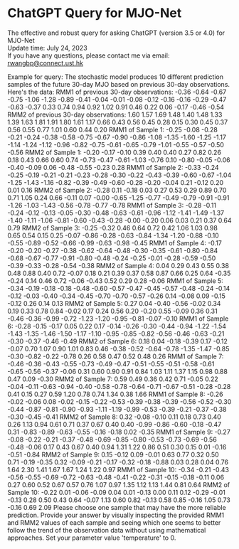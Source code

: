 # ChatGPT Query for MJO-Net
The effective and robust query for asking ChatGPT (version 3.5 or 4.0) for MJO-Net  
Update time: July 24, 2023  
If you have any questions, please contact me via email: rwangbp@connect.ust.hk  

Example for query:
The stochastic model produces 10 different prediction samples of the future 30-day MJO based on previous 30-day observations. Here's the data: RMM1 of previous 30-day observations: -0.36 -0.64 -0.67 -0.75 -1.06 -1.28 -0.89 -0.41 -0.04 -0.01 -0.08 -0.12 -0.16 -0.16 -0.29 -0.47 -0.63 -0.37 0.33 0.74 0.94 0.92 1.02 0.91 0.46 0.22 0.06 -0.17 -0.46 -0.54 RMM2 of previous 30-day observations: 1.60 1.57 1.69 1.48 1.40 1.48 1.33 1.39 1.63 1.81 1.91 1.80 1.61 1.17 0.66 0.43 0.56 0.45 0.28 0.15 0.30 0.45 0.37 0.56 0.55 0.77 1.01 0.60 0.44 0.20 RMM1 of Sample 1: -0.25 -0.08 -0.28 -0.21 -0.24 -0.38 -0.58 -0.75 -0.67 -0.90 -0.86 -1.08 -1.35 -1.60 -1.25 -1.17 -1.14 -1.24 -1.12 -0.96 -0.82 -0.75 -0.61 -0.65 -0.79 -1.01 -0.55 -0.57 -0.50 -0.56 RMM2 of Sample 1: -0.20 -0.17 -0.10 0.39 0.40 0.40 0.27 0.82 0.26 0.18 0.43 0.66 0.60 0.74 -0.73 -0.47 -0.61 -1.03 -0.76 0.10 -0.80 -0.05 -0.06 -0.40 -0.09 0.06 -0.48 -0.55 -0.23 0.28 RMM1 of Sample 2: -0.33 -0.24 -0.25 -0.19 -0.21 -0.21 -0.23 -0.28 -0.30 -0.22 -0.43 -0.39 -0.60 -0.67 -1.04 -1.25 -1.43 -1.16 -0.82 -0.39 -0.49 -0.60 -0.28 -0.20 -0.04 0.21 -0.12 0.20 0.01 0.16 RMM2 of Sample 2: -0.28 0.11 -0.18 0.03 0.27 0.53 0.29 0.89 0.70 0.71 1.05 0.24 0.66 -0.11 0.07 -0.00 -0.65 -1.25 -0.77 -0.49 -0.79 -0.91 -0.91 -1.26 -1.03 -1.43 -0.56 -0.78 -0.77 -0.78 RMM1 of Sample 3: -0.28 -0.11 -0.24 -0.12 -0.13 -0.05 -0.30 -0.48 -0.63 -0.61 -0.96 -1.12 -1.41 -1.49 -1.37 -1.40 -1.11 -1.06 -0.81 -0.60 -0.43 -0.28 -0.00 -0.20 0.06 0.03 0.21 0.37 0.64 0.79 RMM2 of Sample 3: -0.25 -0.32 0.46 0.64 0.72 0.42 1.06 1.03 0.98 0.65 0.54 0.15 0.25 -0.07 -0.86 -0.28 -0.63 -0.84 -1.34 -1.20 -0.88 -0.10 -0.55 -0.89 -0.52 -0.66 -0.99 -0.63 -0.98 -0.45 RMM1 of Sample 4: -0.17 -0.20 -0.20 -0.27 -0.38 -0.62 -0.64 -0.48 -0.30 -0.35 -0.61 -0.80 -0.84 -0.68 -0.67 -0.77 -0.91 -0.80 -0.48 -0.24 -0.25 -0.01 -0.28 -0.59 -0.50 -0.39 -0.33 -0.28 -0.54 -0.38 RMM2 of Sample 4: 0.04 0.29 0.43 0.55 0.38 0.48 0.88 0.40 0.72 -0.07 0.18 0.21 0.39 0.37 0.58 0.87 0.66 0.25 0.64 -0.35 -0.24 0.14 0.46 0.72 -0.06 -0.43 0.52 0.29 0.28 -0.06 RMM1 of Sample 5: -0.34 -0.19 -0.18 -0.18 -0.48 -0.60 -0.57 -0.47 -0.45 -0.57 -0.48 -0.24 -0.14 -0.12 -0.03 -0.40 -0.34 -0.45 -0.70 -0.70 -0.57 -0.26 0.14 -0.08 0.09 -0.15 -0.12 0.26 0.14 0.13 RMM2 of Sample 5: 0.27 0.04 -0.40 -0.56 -0.02 0.34 0.19 0.33 0.78 0.84 -0.02 0.17 0.24 0.56 0.20 -0.20 0.55 -0.09 0.36 0.31 -0.46 -0.36 -0.99 -0.72 -1.23 -1.20 -0.95 -0.81 -0.07 -0.10 RMM1 of Sample 6: -0.28 -0.15 -0.17 0.05 0.22 0.17 -0.14 -0.26 -0.30 -0.44 -0.94 -1.22 -1.54 -1.43 -1.35 -1.46 -1.50 -1.17 -1.10 -0.95 -0.85 -0.82 -0.56 -0.46 -0.63 -0.21 -0.30 -0.37 -0.46 -0.49 RMM2 of Sample 6: 0.18 0.04 -0.18 -0.39 0.17 -0.12 -0.07 0.70 1.07 0.90 1.01 0.83 0.46 -0.38 -0.52 -0.64 -0.78 -1.35 -1.47 -0.85 -0.30 -0.82 -0.22 -0.78 0.26 0.58 0.47 0.52 0.48 0.26 RMM1 of Sample 7: -0.46 -0.36 -0.43 -0.55 -0.73 -0.49 -0.47 -0.51 -0.55 -0.51 -0.58 -0.61 -0.65 -0.56 -0.37 -0.06 0.31 0.60 0.90 0.91 0.84 1.03 1.11 1.37 1.15 0.98 0.88 0.47 0.09 -0.30 RMM2 of Sample 7: 0.59 0.49 0.36 0.42 0.71 -0.05 0.22 -0.04 -0.11 -0.63 -0.94 -0.40 -0.58 -0.78 -0.64 -0.71 -0.67 -0.51 -0.28 -0.28 0.41 0.15 0.27 0.59 1.20 0.78 0.74 1.34 0.38 1.66 RMM1 of Sample 8: -0.26 -0.02 -0.06 0.08 -0.02 -0.15 -0.22 -0.53 -0.39 -0.38 -0.39 -0.56 -0.52 -0.30 -0.44 -0.87 -0.81 -0.90 -0.93 -1.11 -1.19 -0.99 -0.53 -0.39 -0.21 -0.37 -0.38 -0.30 -0.45 -0.41 RMM2 of Sample 8: 0.32 -0.08 -0.10 0.11 0.18 0.73 0.40 0.26 1.13 0.94 0.61 0.71 0.37 0.67 0.40 0.40 -0.99 -0.86 -0.60 -0.18 -0.47 0.31 -0.83 -0.89 -0.63 -0.55 -0.16 -0.18 0.02 -0.35 RMM1 of Sample 9: -0.27 -0.08 -0.22 -0.21 -0.37 -0.48 -0.69 -0.85 -0.80 -0.53 -0.73 -0.69 -0.56 -0.48 -0.06 0.17 0.43 0.67 0.40 0.94 1.31 1.22 0.86 0.51 0.30 0.15 0.01 -0.16 -0.51 -0.84 RMM2 of Sample 9: 0.15 -0.12 0.09 -0.01 0.63 0.77 0.32 0.50 0.71 -0.19 -0.35 0.32 -0.09 -0.21 -0.17 -0.32 -0.18 -0.88 0.03 0.28 0.04 0.76 1.64 2.30 1.41 1.67 1.67 1.24 1.22 0.97 RMM1 of Sample 10: -0.34 -0.21 -0.43 -0.56 -0.55 -0.69 -0.72 -0.63 -0.48 -0.41 -0.22 -0.31 -0.15 -0.18 -0.11 0.06 0.27 0.60 0.52 0.67 0.57 0.76 1.07 0.97 1.35 1.12 1.13 1.44 0.81 0.64 RMM2 of Sample 10: -0.22 0.01 -0.06 -0.09 0.04 0.01 -0.13 0.00 0.11 0.12 -0.29 -0.01 -0.13 0.28 0.50 0.43 0.64 -0.07 1.13 0.60 0.82 -0.13 0.58 0.85 -0.16 1.05 0.73 -0.16 0.69 2.09
Please choose one sample that may have the more reliable prediction. Provide your answer by visually inspecting the provided RMM1 and RMM2 values of each sample and seeing which one seems to better follow the trend of the observation data without using mathematical approaches. Set your parameter value 'temperature' to 0.
